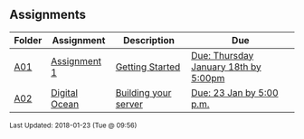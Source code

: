 ## Assignments
| Folder | Assignment | Description | Due|
 | ------------|------------|------------|------------|
 | [A01](./A02) | [ Assignment 1 ](./A02) | [ Getting Started](./A02) | [Due: Thursday January 18th by 5:00pm](./A02) |
 | [A02](./A02) | [ Digital Ocean ](./A02) | [ Building your server](./A02) | [Due: 23 Jan by 5:00 p.m.](./A02) |

<sup>Last Updated: 2018-01-23 (Tue @ 09:56)</sup>
